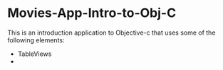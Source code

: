 # Movies-App-Intro-to-Obj-C
This is an introduction application to Objective-c that uses some of the following elements:
- TableViews
- 

